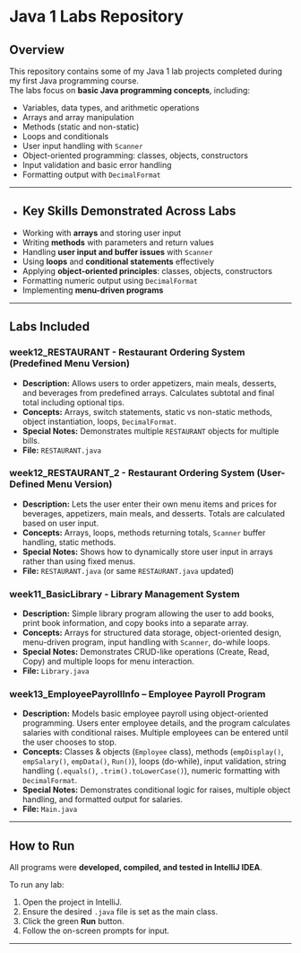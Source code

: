 # Java 1 Labs Repository

## Overview
This repository contains some of my Java 1 lab projects completed during my first Java programming course.  
The labs focus on **basic Java programming concepts**, including:

- Variables, data types, and arithmetic operations  
- Arrays and array manipulation  
- Methods (static and non-static)  
- Loops and conditionals  
- User input handling with `Scanner`  
- Object-oriented programming: classes, objects, constructors  
- Input validation and basic error handling  
- Formatting output with `DecimalFormat`

---
-  ## Key Skills Demonstrated Across Labs
- Working with **arrays** and storing user input  
- Writing **methods** with parameters and return values  
- Handling **user input and buffer issues** with `Scanner`  
- Using **loops** and **conditional statements** effectively  
- Applying **object-oriented principles**: classes, objects, constructors  
- Formatting numeric output using `DecimalFormat`  
- Implementing **menu-driven programs**  

---

## Labs Included

### week12_RESTAURANT - Restaurant Ordering System (Predefined Menu Version)
- **Description:** Allows users to order appetizers, main meals, desserts, and beverages from predefined arrays. Calculates subtotal and final total including optional tips.  
- **Concepts:** Arrays, switch statements, static vs non-static methods, object instantiation, loops, `DecimalFormat`.  
- **Special Notes:** Demonstrates multiple `RESTAURANT` objects for multiple bills.  
- **File:** `RESTAURANT.java`  

### week12_RESTAURANT_2 - Restaurant Ordering System (User-Defined Menu Version)
- **Description:** Lets the user enter their own menu items and prices for beverages, appetizers, main meals, and desserts. Totals are calculated based on user input.  
- **Concepts:** Arrays, loops, methods returning totals, `Scanner` buffer handling, static methods.  
- **Special Notes:** Shows how to dynamically store user input in arrays rather than using fixed menus.  
- **File:** `RESTAURANT.java` (or same `RESTAURANT.java` updated)  

### week11_BasicLibrary - Library Management System
- **Description:** Simple library program allowing the user to add books, print book information, and copy books into a separate array.  
- **Concepts:** Arrays for structured data storage, object-oriented design, menu-driven program, input handling with `Scanner`, do-while loops.  
- **Special Notes:** Demonstrates CRUD-like operations (Create, Read, Copy) and multiple loops for menu interaction.  
- **File:** `Library.java`

### week13_EmployeePayrollInfo – Employee Payroll Program
- **Description:** Models basic employee payroll using object-oriented programming. Users enter employee details, and the program calculates salaries with conditional raises. Multiple employees can be entered until the user chooses to stop.  
- **Concepts:** Classes & objects (`Employee` class), methods (`empDisplay()`, `empSalary()`, `empData()`, `Run()`), loops (do-while), input validation, string handling (`.equals()`, `.trim().toLowerCase()`), numeric formatting with `DecimalFormat`.  
- **Special Notes:** Demonstrates conditional logic for raises, multiple object handling, and formatted output for salaries.  
- **File:** `Main.java`  

---

## How to Run
All programs were **developed, compiled, and tested in IntelliJ IDEA**.  

To run any lab:
1. Open the project in IntelliJ.  
2. Ensure the desired `.java` file is set as the main class.  
3. Click the green **Run** button.  
4. Follow the on-screen prompts for input.  

---
